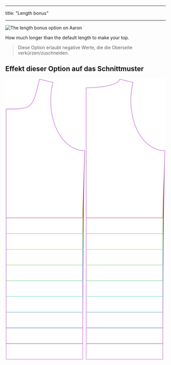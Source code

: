 - - -
title: "Length bonus"
- - -

![The length bonus option on Aaron](./lengthbonus.svg)

How much longer than the default length to make your top.

> Diese Option erlaubt negative Werte, die die Oberseite verkürzen/zuschneiden.

## Effekt dieser Option auf das Schnittmuster

![This image shows the effect of this option by superimposing several variants that have a different value for this option](aaron_lengthbonus_sample.svg "Effect of this option on the pattern")
